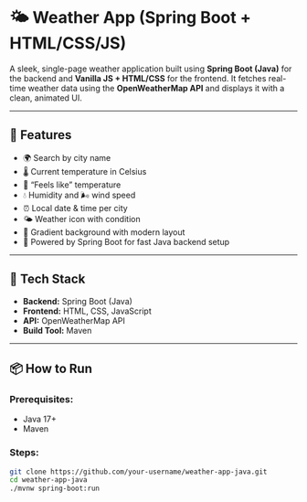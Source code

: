 # 🌤️ Weather App (Spring Boot + HTML/CSS/JS)

A sleek, single-page weather application built using **Spring Boot (Java)** for the backend and **Vanilla JS + HTML/CSS** for the frontend. It fetches real-time weather data using the **OpenWeatherMap API** and displays it with a clean, animated UI.

---

## 🚀 Features

- 🌍 Search by city name
- 🌡️ Current temperature in Celsius
- 🤔 “Feels like” temperature
- 💧 Humidity and 🌬️ wind speed
- ⏰ Local date & time per city
- 🌤️ Weather icon with condition
- 🎨 Gradient background with modern layout
- 🧩 Powered by Spring Boot for fast Java backend setup

---

## 🧰 Tech Stack

- **Backend:** Spring Boot (Java)
- **Frontend:** HTML, CSS, JavaScript
- **API:** OpenWeatherMap API
- **Build Tool:** Maven

---

## 📦 How to Run

### Prerequisites:
- Java 17+
- Maven

### Steps:
```bash
git clone https://github.com/your-username/weather-app-java.git
cd weather-app-java
./mvnw spring-boot:run
